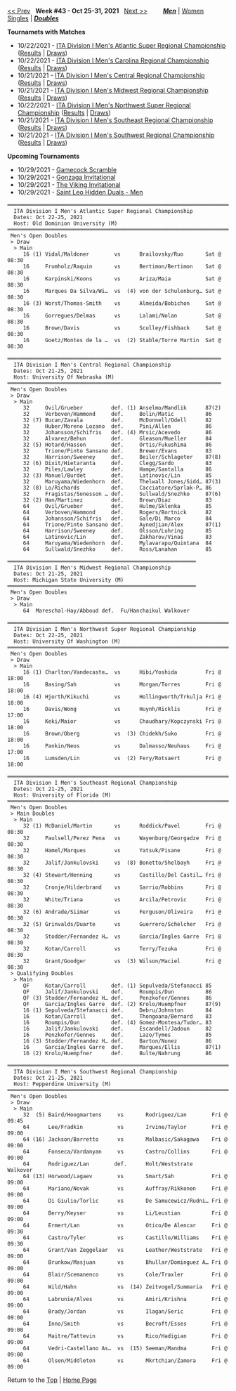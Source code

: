 <a name="top"></a>[<< Prev](men_doubles_2142.md) &nbsp; **Week #43 - Oct 25-31, 2021** &nbsp; [Next >>](men_doubles_2144.md) &nbsp;&nbsp;&nbsp;&nbsp;&nbsp;&nbsp;&nbsp; [***Men***](./men_doubles_2143.md) &#124; [Women](./women_doubles_2143.md) &nbsp;&nbsp;&nbsp;&nbsp;&nbsp; [Singles](./men_singles_2143.md) &#124; [***Doubles***](./men_doubles_2143.md)

**Tournamets with Matches**  
- 10/22/2021 - [ITA Division I Men's Atlantic Super Regional Championship](#21-69139) ([Results](#21-69139) &#124; <a href="https://colleges.wearecollegetennis.com/competitions/OldDominionUniversityM/Tournaments/Overview/E9C8EB3D-E4DF-474A-A6B4-6B1FEA7BE33A" target="_blank">Draws</a>)  
- 10/22/2021 - [ITA Division I Men's Carolina Regional Championship](#21-42333) ([Results](#21-42333) &#124; <a href="https://colleges.wearecollegetennis.com/competitions/DukeUniversityM/Tournaments/Overview/3619E668-F531-4330-85DA-E1542DDFC2FD" target="_blank">Draws</a>)  
- 10/21/2021 - [ITA Division I Men's Central Regional Championship](#21-50726) ([Results](#21-50726) &#124; <a href="https://colleges.wearecollegetennis.com/competitions/UniversityOfNebraskaM/Tournaments/Overview/5C06D6C9-B27E-4C47-A3E5-6CFEE67B302C" target="_blank">Draws</a>)  
- 10/21/2021 - [ITA Division I Men's Midwest Regional Championship](#21-68953) ([Results](#21-68953) &#124; <a href="https://colleges.wearecollegetennis.com/competitions/MichiganStateUniversityM/Tournaments/Overview/EDF51444-0D05-4314-9A0B-AA5FCCB123E8" target="_blank">Draws</a>)  
- 10/22/2021 - [ITA Division I Men's Northwest Super Regional Championship](#21-64957) ([Results](#21-64957) &#124; <a href="https://colleges.wearecollegetennis.com/competitions/UniversityOfWashingtonM/Tournaments/Overview/FCD50A53-E765-4641-A4EF-4F8678B573CA" target="_blank">Draws</a>)  
- 10/21/2021 - [ITA Division I Men's Southeast Regional Championship](#21-64282) ([Results](#21-64282) &#124; <a href="https://colleges.wearecollegetennis.com/competitions/UniversityofFloridaM/Tournaments/Overview/9D4442EF-EDDA-4966-A2A7-B231F8F0E231" target="_blank">Draws</a>)  
- 10/21/2021 - [ITA Division I Men's Southwest Regional Championship](#21-55204) ([Results](#21-55204) &#124; <a href="https://colleges.wearecollegetennis.com/competitions/PepperdineUniversityM/Tournaments/Overview/53D82E6B-0143-4273-B87C-40C39ABF05F0" target="_blank">Draws</a>)  

**Upcoming Tournaments**  
- 10/29/2021 - <a href="https://colleges.wearecollegetennis.com/competitions/UniversityOfSouthCarolinaM/Tournaments/Overview/7B5697CF-A931-42EA-97E2-9844456E7ACA" target="_blank">Gamecock Scramble</a>  
- 10/29/2021 - <a href="https://colleges.wearecollegetennis.com/competitions/GonzagaUniversityM/Tournaments/Overview/24AFC1F1-C707-4DA5-91DB-223E5E5AC83B" target="_blank">Gonzaga Invitational</a>  
- 10/29/2021 - <a href="https://colleges.wearecollegetennis.com/competitions/ClevelandStateUniversityM/Tournaments/Overview/4BDFA4F4-EA69-4DD4-A8F2-90063E1C5EF5" target="_blank">The Viking Invitational</a>  
- 10/29/2021 - <a href="https://colleges.wearecollegetennis.com/competitions/SaintLeoUniversityM/Tournaments/Overview/4DE00692-49F8-4898-A9CB-7FFA5EABA26D" target="_blank">Saint Leo Hidden Duals - Men</a>  

<a name="21-69139"></a>
~~~
══════════════════════════════════════════════════════════════════════════
  ITA Division I Men's Atlantic Super Regional Championship
  Dates: Oct 22-25, 2021
  Host: Old Dominion University (M)
══════════════════════════════════════════════════════════════════════════
 Men's Open Doubles
 > Draw
  > Main
     16 (1) Vidal/Maldoner        vs      Brailovsky/Ruo       Sat @ 08:30
     16     Frumholz/Raquin       vs      Bertimon/Bertimon    Sat @ 08:30
     16     Karpinski/Koons       vs      Ariza/Maia           Sat @ 08:30
     16     Marques Da Silva/Wi…  vs  (4) von der Schulenburg… Sat @ 08:30
     16 (3) Worst/Thomas-Smith    vs      Almeida/Bobichon     Sat @ 08:30
     16     Gorregues/Delmas      vs      Lalami/Nolan         Sat @ 08:30
     16     Brown/Davis           vs      Sculley/Fishback     Sat @ 08:30
     16     Goetz/Montes de la …  vs  (2) Stable/Torre Martin  Sat @ 08:30
~~~

<a name="21-50726"></a>
~~~
════════════════════════════════════════════════════════════════════
  ITA Division I Men's Central Regional Championship
  Dates: Oct 21-25, 2021
  Host: University Of Nebraska (M)
════════════════════════════════════════════════════════════════════
 Men's Open Doubles
 > Draw
  > Main
     32     Ovil/Grueber         def. (1) Anselmo/Mandlik      87(2)
     32     Verboven/Hammond     def.     Bolin/Matic          86
     32 (7) Bucan/Zavala         def.     McDonnell/Odell      82
     32     Huber/Moreno Lozano  def.     Pini/Allen           86
     32     Johansson/Schifris   def. (4) Mrsic/Acevedo        86
     32     Alvarez/Behun        def.     Gleason/Mueller      84
     32 (5) Hotard/Hasson        def.     Ortis/Fukushima      86
     32     Trione/Pinto Sansano def.     Brewer/Evans         83
     32     Harrison/Sweeney     def.     Beiler/Schlageter    87(8)
     32 (6) Dixit/Hietaranta     def.     Clegg/Sardo          83
     32     Piles/Lawley         def.     Hampe/Santalla       86
     32 (3) Manuel/Burdet        def.     Latinovic/Lin        85
     32     Maruyama/Wiedenhorn  def.     Thelwall Jones/Sidd… 87(3)
     32 (8) Lo/Richards          def.     Cacciatore/Sprlak-P… 86
     32     Fragistas/Sonesson … def.     Sullwald/Snezhko     87(6)
     32 (2) Han/Martinez         def.     Brown/Diaz           83
     64     Ovil/Grueber         def.     Hulme/Sklenka        85
     64     Verboven/Hammond     def.     Rogers/Bortnick      82
     64     Johansson/Schifris   def.     Gale/Di Marco        84
     64     Trione/Pinto Sansano def.     Aynedjian/Alex       87(1)
     64     Harrison/Sweeney     def.     Olsson/Luhring       85
     64     Latinovic/Lin        def.     Zakharov/Vinas       83
     64     Maruyama/Wiedenhorn  def.     Mylavarapu/Quintana  84
     64     Sullwald/Snezhko     def.     Ross/Lanahan         85
~~~

<a name="21-68953"></a>
~~~
════════════════════════════════════════════════════════════
  ITA Division I Men's Midwest Regional Championship
  Dates: Oct 21-25, 2021
  Host: Michigan State University (M)
════════════════════════════════════════════════════════════
 Men's Open Doubles
 > Draw
  > Main
     64  Mareschal-Hay/Abboud def.  Fu/Hanchaikul Walkover
~~~

<a name="21-64957"></a>
~~~
══════════════════════════════════════════════════════════════════════════
  ITA Division I Men's Northwest Super Regional Championship
  Dates: Oct 22-25, 2021
  Host: University Of Washington (M)
══════════════════════════════════════════════════════════════════════════
 Men's Open Doubles
 > Draw
  > Main
     16 (1) Charlton/Vandecaste…  vs      Hibi/Yoshida         Fri @ 18:00
     16     Basing/Sah            vs      Morgan/Torres        Fri @ 18:00
     16 (4) Hjorth/Kikuchi        vs      Hollingworth/Trkulja Fri @ 18:00
     16     Davis/Wong            vs      Huynh/Ricklis        Fri @ 17:00
     16     Keki/Maior            vs      Chaudhary/Kopczynski Fri @ 18:00
     16     Brown/Oberg           vs  (3) Chidekh/Suko         Fri @ 18:00
     16     Pankin/Neos           vs      Dalmasso/Neuhaus     Fri @ 17:00
     16     Lumsden/Lin           vs  (2) Fery/Rotsaert        Fri @ 18:00
~~~

<a name="21-64282"></a>
~~~
══════════════════════════════════════════════════════════════════════════
  ITA Division I Men's Southeast Regional Championship
  Dates: Oct 21-25, 2021
  Host: University of Florida (M)
══════════════════════════════════════════════════════════════════════════
 Men's Open Doubles
 > Main Doubles
  > Main
     32 (1) McDaniel/Martin       vs      Roddick/Pavel        Fri @ 08:30
     32     Paulsell/Perez Pena   vs      Wayenburg/Georgadze  Fri @ 08:30
     32     Hamel/Marques         vs      Yatsuk/Pisane        Fri @ 08:30
     32     Jalif/Jankulovski     vs  (8) Bonetto/Shelbayh     Fri @ 08:30
     32 (4) Stewart/Henning       vs      Castillo/Del Castil… Fri @ 08:30
     32     Cronje/Hilderbrand    vs      Sarrio/Robbins       Fri @ 08:30
     32     White/Triana          vs      Arcila/Petrovic      Fri @ 08:30
     32 (6) Andrade/Siimar        vs      Ferguson/Oliveira    Fri @ 08:30
     32 (5) Grinvalds/Duarte      vs      Guerrero/Schelcher   Fri @ 08:30
     32     Stodder/Fernandez H…  vs      Garcia/Ingles Garre  Fri @ 08:30
     32     Kotan/Carroll         vs      Terry/Tezuka         Fri @ 08:30
     32     Grant/Goodger         vs  (3) Wilson/Maciel        Fri @ 08:30
 > Qualifying Doubles
  > Main
     QF     Kotan/Carroll        def. (1) Sepulveda/Stefanacci 85
     QF     Jalif/Jankulovski    def.     Roumpis/Dun          86
     QF (3) Stodder/Fernandez H… def.     Penzkofer/Gennes     86
     QF     Garcia/Ingles Garre  def. (2) Krolo/Huempfner      87(9)
     16 (1) Sepulveda/Stefanacci def.     Debru/Johnston       84
     16     Kotan/Carroll        def.     Thongoana/Bernard    83
     16     Roumpis/Dun          def. (4) Gomez-Montesa/Tudor… 83
     16     Jalif/Jankulovski    def.     Escandell/Jadoun     82
     16     Penzkofer/Gennes     def.     Lazo/Tymes           85
     16 (3) Stodder/Fernandez H… def.     Barton/Nunez         86
     16     Garcia/Ingles Garre  def.     Marques/Ellis        87(1)
     16 (2) Krolo/Huempfner      def.     Bulte/Nahrung        86
~~~

<a name="21-55204"></a>
~~~
════════════════════════════════════════════════════════════════════════════
  ITA Division I Men's Southwest Regional Championship
  Dates: Oct 21-25, 2021
  Host: Pepperdine University (M)
════════════════════════════════════════════════════════════════════════════
 Men's Open Doubles
 > Draw
  > Main
     32  (5) Baird/Hoogmartens     vs       Rodriguez/Lan        Fri @ 09:45
     64      Lee/Fradkin           vs       Irvine/Taylor        Fri @ 09:00
     64 (16) Jackson/Barretto      vs       Malbasic/Sakagawa    Fri @ 09:00
     64      Fonseca/Vardanyan     vs       Castro/Collins       Fri @ 09:00
     64      Rodriguez/Lan        def.      Holt/Weststrate      Walkover
     64 (13) Horwood/Lagaev        vs       Smart/Sah            Fri @ 09:00
     64      Mariano/Novak         vs       Auffray/Rikkonen     Fri @ 09:00
     64      Di Giulio/Torlic      vs       De Samucewicz/Rudni… Fri @ 09:00
     64      Berry/Keyser          vs       Li/Leustian          Fri @ 09:00
     64      Ermert/Lan            vs       Otico/De Alencar     Fri @ 09:30
     64      Castro/Tyler          vs       Castillo/Williams    Fri @ 09:30
     64      Grant/Van Zeggelaar   vs       Leather/Weststrate   Fri @ 09:00
     64      Brunkow/Masjuan       vs       Bhullar/Dominguez A… Fri @ 09:00
     64      Blair/Scemanenco      vs       Cole/Traxler         Fri @ 09:00
     64      Wild/Hahn             vs  (14) Zeitvogel/Summaria   Fri @ 09:00
     64      Labrunie/Alves        vs       Amiri/Krishna        Fri @ 09:00
     64      Brady/Jordan          vs       Ilagan/Seric         Fri @ 09:00
     64      Inno/Smith            vs       Becroft/Esses        Fri @ 09:00
     64      Maitre/Tattevin       vs       Rico/Hadigian        Fri @ 09:00
     64      Vedri-Castellano As…  vs  (15) Seeman/Mandma        Fri @ 09:00
     64      Olsen/Middleton       vs       Mkrtchian/Zamora     Fri @ 09:00
~~~

Return to the [Top](./men_doubles_2143.md) &#124; [Home Page](../../index.md)